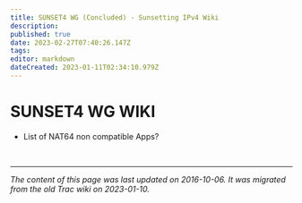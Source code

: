 ```yaml
---
title: SUNSET4 WG (Concluded) - Sunsetting IPv4 Wiki
description: 
published: true
date: 2023-02-27T07:40:26.147Z
tags: 
editor: markdown
dateCreated: 2023-01-11T02:34:10.979Z
---
```


# SUNSET4 WG WIKI
- List of NAT64 non compatible Apps?

&nbsp;
&nbsp;
&nbsp;

---

*The content of this page was last updated on 2016-10-06. It was migrated from the old Trac wiki on 2023-01-10.*